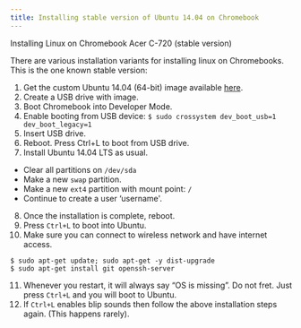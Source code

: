 ```yaml
---
title: Installing stable version of Ubuntu 14.04 on Chromebook
---
```

Installing Linux on Chromebook Acer C-720 (stable version)

There are various installation variants for installing linux on Chromebooks. This is the one known stable version:
1. Get the custom Ubuntu 14.04 (64-bit) image available [here](https://www.distroshare.com/distros/get/12/).
2. Create a USB drive with image.
3. Boot Chromebook into Developer Mode.
4. Enable booting from USB device: `$ sudo crossystem dev_boot_usb=1 dev_boot_legacy=1`
5. Insert USB drive.
6. Reboot. Press Ctrl+L to boot from USB drive.
7. Install Ubuntu 14.04 LTS as usual.
  - Clear all partitions on `/dev/sda`
  - Make a new `swap` partition.
  - Make a new `ext4` partition with mount point: `/`
  - Continue to create a user ‘username'.
8. Once the installation is complete, reboot.
9. Press `Ctrl+L` to boot into Ubuntu.
10. Make sure you can connect to wireless network and have internet access.
```
$ sudo apt-get update; sudo apt-get -y dist-upgrade
$ sudo apt-get install git openssh-server
```
11. Whenever you restart, it will always say “OS is missing”. Do not fret. Just press `Ctrl+L` and you will boot to Ubuntu.
12. If `Ctrl+L` enables blip sounds then follow the above installation steps again. (This happens rarely).
